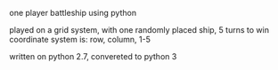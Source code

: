one player battleship using python

played on a grid system, with one randomly placed ship, 5 turns to win coordinate system is: row, column, 1-5

written on python 2.7, convereted to python 3
